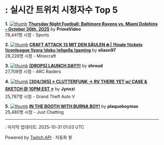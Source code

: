 # : 실시간 트위치 시청자수 Top 5

**1.** [![thumb](https://static-cdn.jtvnw.net/previews-ttv/live_user_primevideo-320x180.jpg)](https://twitch.tv/PrimeVideo)
**[Thursday Night Football: Baltimore Ravens vs. Miami Dolphins – October 30th, 2025](https://twitch.tv/PrimeVideo)** by **PrimeVideo**<br>78,441명 시청  - Sports

**2.** [![thumb](https://static-cdn.jtvnw.net/previews-ttv/live_user_eliasn97-320x180.jpg)](https://twitch.tv/eliasn97)
**[CRAFT ATTACK 13 MIT DEN SÄULEN 🔥 | !finale !tickets !iconleague !lyora !doku !eligella !gaming](https://twitch.tv/eliasn97)** by **eliasn97**<br>28,228명 시청  - Minecraft

**3.** [![thumb](https://static-cdn.jtvnw.net/previews-ttv/live_user_shroud-320x180.jpg)](https://twitch.tv/shroud)
**[[DROPS] LAUNCH DAY!!!](https://twitch.tv/shroud)** by **shroud**<br>27,708명 시청  - ARC Raiders

**4.** [![thumb](https://static-cdn.jtvnw.net/previews-ttv/live_user_jynxzi-320x180.jpg)](https://twitch.tv/Jynxzi)
**[[304/365] ⭐️ CLUTTERFUNK -> RV THERE YET w/ CASE & SKETCH @ 10PM EST ⭐️](https://twitch.tv/Jynxzi)** by **Jynxzi**<br>25,797명 시청  - Grand Theft Auto V

**5.** [![thumb](https://static-cdn.jtvnw.net/previews-ttv/live_user_plaqueboymax-320x180.jpg)](https://twitch.tv/plaqueboymax)
**[IN THE BOOTH WITH BURNA BOY!](https://twitch.tv/plaqueboymax)** by **plaqueboymax**<br>25,480명 시청  - Just Chatting


---
: 마지막 업데이트: 2025-10-31 01:03 UTC

Powered by [Twitch API](https://dev.twitch.tv/docs/api/reference) · 자동화 봇